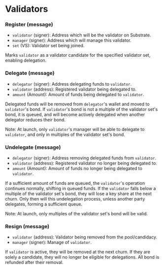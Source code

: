 # Validators

### Register (message)

- `validator` (signer): Address which will be the validator on Substrate.
- `manager`   (signer): Address which will manage this validator.
- `set`       (VS):     Validator set being joined.

Marks `validator` as a validator candidate for the specified validator set,
enabling delegation.

### Delegate (message)

  - `delegator` (signer):  Address delegating funds to `validator`.
  - `validator` (address): Registered validator being delegated to.
  - `amount`    (Amount):  Amount of funds being delegated to `validator`.

Delegated funds will be removed from `delegator`'s wallet and moved to
`validator`'s bond. If `validator`'s bond is not a multiple of the validator
set's bond, it is queued, and will become actively delegated when another
delegator reduces their bond.

Note: At launch, only `validator`'s manager will be able to delegate to
`validator`, and only in multiples of the validator set's bond.

### Undelegate (message)

  - `delegator` (signer):  Address removing delegated funds from `validator`.
  - `validator` (address): Registered validator no longer being delegated to.
  - `amount`    (Amount):  Amount of funds no longer being delegated to
`validator`.

If a sufficient amount of funds are queued, the `validator`'s operation
continues normally, shifting in queued funds. If the `validator` falls below a
multiple of the validator set's bond, they will lose a key share at the next
churn. Only then will this undelegation process, unless another party delegates,
forming a sufficient queue.

Note: At launch, only multiples of the validator set's bond will be valid.

### Resign (message)

  - `validator` (address): Validator being removed from the pool/candidacy.
  - `manager`   (signer):  Manage of `validator`.

If `validator` is active, they will be removed at the next churn. If they are
solely a candidate, they will no longer be eligible for delegations. All bond is
refunded after their removal.

